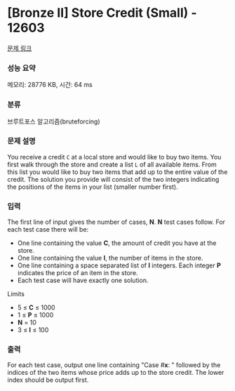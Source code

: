 # [Bronze II] Store Credit (Small) - 12603 

[문제 링크](https://www.acmicpc.net/problem/12603) 

### 성능 요약

메모리: 28776 KB, 시간: 64 ms

### 분류

브루트포스 알고리즘(bruteforcing)

### 문제 설명

<p>You receive a credit <code>C</code> at a local store and would like to buy two items. You first walk through the store and create a list <code>L</code> of all available items. From this list you would like to buy two items that add up to the entire value of the credit. The solution you provide will consist of the two integers indicating the positions of the items in your list (smaller number first).</p>

### 입력 

 <p>The first line of input gives the number of cases, <strong>N</strong>. <strong>N</strong> test cases follow. For each test case there will be:</p>

<ul>
	<li>One line containing the value <strong>C</strong>, the amount of credit you have at the store.</li>
	<li>One line containing the value <strong>I</strong>, the number of items in the store.</li>
	<li>One line containing a space separated list of <strong>I</strong> integers. Each integer <strong>P</strong> indicates the price of an item in the store.</li>
	<li>Each test case will have exactly one solution.</li>
</ul>

<p>Limits</p>

<ul>
	<li>5 ≤ <strong>C</strong> ≤ 1000</li>
	<li>1 ≤ <strong>P</strong> ≤ 1000</li>
	<li><strong>N</strong> = 10</li>
	<li>3 ≤ <strong>I</strong> ≤ 100</li>
</ul>

### 출력 

 <p>For each test case, output one line containing "Case #<strong>x</strong>: " followed by the indices of the two items whose price adds up to the store credit. The lower index should be output first.</p>

